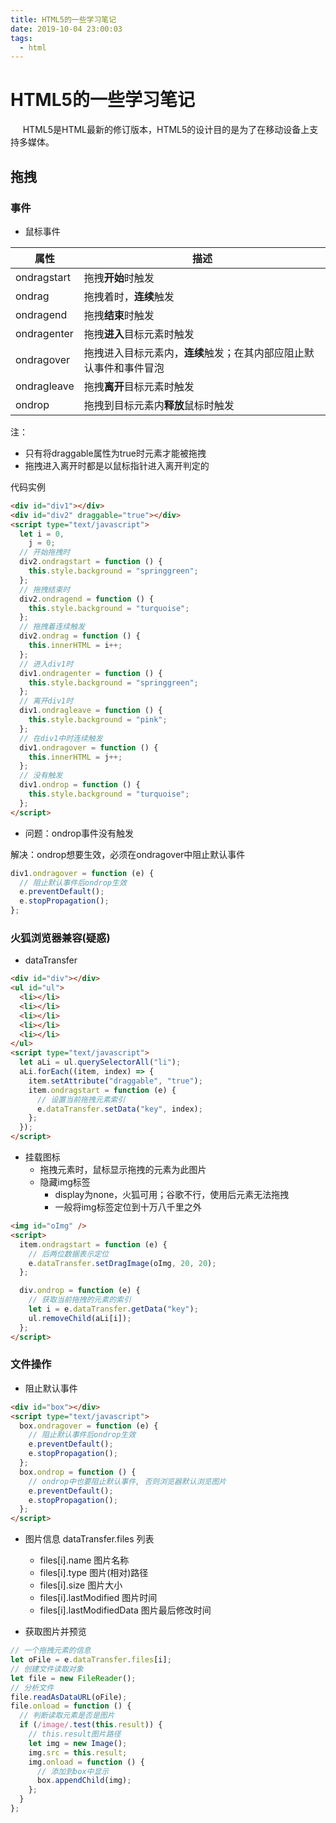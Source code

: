 ```yaml
---
title: HTML5的一些学习笔记
date: 2019-10-04 23:00:03
tags:
  - html
---
```


# HTML5的一些学习笔记

<span>
&nbsp;&nbsp;&nbsp;&nbsp;
HTML5是HTML最新的修订版本，HTML5的设计目的是为了在移动设备上支持多媒体。

</span>

<!-- more -->

## 拖拽

### 事件

- 鼠标事件

| 属性        | 描述                                                               |
| ----------- | ------------------------------------------------------------------ |
| ondragstart | 拖拽**开始**时触发                                                 |
| ondrag      | 拖拽着时，**连续**触发                                             |
| ondragend   | 拖拽**结束**时触发                                                 |
| ondragenter | 拖拽**进入**目标元素时触发                                         |
| ondragover  | 拖拽进入目标元素内，**连续**触发；在其内部应阻止默认事件和事件冒泡 |
| ondragleave | 拖拽**离开**目标元素时触发                                         |
| ondrop      | 拖拽到目标元素内**释放**鼠标时触发                                 |

注：

- 只有将draggable属性为true时元素才能被拖拽
- 拖拽进入离开时都是以鼠标指针进入离开判定的

代码实例

```html
<div id="div1"></div>
<div id="div2" draggable="true"></div>
<script type="text/javascript">
  let i = 0,
    j = 0;
  // 开始拖拽时
  div2.ondragstart = function () {
    this.style.background = "springgreen";
  };
  // 拖拽结束时
  div2.ondragend = function () {
    this.style.background = "turquoise";
  };
  // 拖拽着连续触发
  div2.ondrag = function () {
    this.innerHTML = i++;
  };
  // 进入div1时
  div1.ondragenter = function () {
    this.style.background = "springgreen";
  };
  // 离开div1时
  div1.ondragleave = function () {
    this.style.background = "pink";
  };
  // 在div1中时连续触发
  div1.ondragover = function () {
    this.innerHTML = j++;
  };
  // 没有触发
  div1.ondrop = function () {
    this.style.background = "turquoise";
  };
</script>
```

- 问题：ondrop事件没有触发

解决：ondrop想要生效，必须在ondragover中阻止默认事件

```js
div1.ondragover = function (e) {
  // 阻止默认事件后ondrop生效
  e.preventDefault();
  e.stopPropagation();
};
```

### 火狐浏览器兼容(疑惑)

- dataTransfer

```html
<div id="div"></div>
<ul id="ul">
  <li></li>
  <li></li>
  <li></li>
  <li></li>
  <li></li>
</ul>
<script type="text/javascript">
  let aLi = ul.querySelectorAll("li");
  aLi.forEach((item, index) => {
    item.setAttribute("draggable", "true");
    item.ondragstart = function (e) {
      // 设置当前拖拽元素索引
      e.dataTransfer.setData("key", index);
    };
  });
</script>
```

- 挂载图标
  - 拖拽元素时，鼠标显示拖拽的元素为此图片
  - 隐藏img标签
    - display为none，火狐可用；谷歌不行，使用后元素无法拖拽
    - 一般将img标签定位到十万八千里之外

```html
<img id="oImg" />
<script>
  item.ondragstart = function (e) {
    // 后两位数据表示定位
    e.dataTransfer.setDragImage(oImg, 20, 20);
  };

  div.ondrop = function (e) {
    // 获取当前拖拽的元素的索引
    let i = e.dataTransfer.getData("key");
    ul.removeChild(aLi[i]);
  };
</script>
```

### 文件操作

- 阻止默认事件

```html
<div id="box"></div>
<script type="text/javascript">
  box.ondragover = function (e) {
    // 阻止默认事件后ondrop生效
    e.preventDefault();
    e.stopPropagation();
  };
  box.ondrop = function () {
    // ondrop中也要阻止默认事件, 否则浏览器默认浏览图片
    e.preventDefault();
    e.stopPropagation();
  };
</script>
```

- 图片信息 dataTransfer.files 列表

  - files[i].name 图片名称
  - files[i].type 图片(相对)路径
  - files[i].size 图片大小
  - files[i].lastModified 图片时间
  - files[i].lastModifiedData 图片最后修改时间

- 获取图片并预览

```js
// 一个拖拽元素的信息
let oFile = e.dataTransfer.files[i];
// 创建文件读取对象
let file = new FileReader();
// 分析文件
file.readAsDataURL(oFile);
file.onload = function () {
  // 判断读取元素是否是图片
  if (/image/.test(this.result)) {
    // this.result图片路径
    let img = new Image();
    img.src = this.result;
    img.onload = function () {
      // 添加到box中显示
      box.appendChild(img);
    };
  }
};
```
